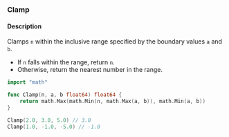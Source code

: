 ### Clamp

#### Description

Clamps `n` within the inclusive range specified by the boundary values `a` and `b`.

- If `n` falls within the range, return `n`.
- Otherwise, return the nearest number in the range.

```go
import "math"

func Clamp(n, a, b float64) float64 {
	return math.Max(math.Min(n, math.Max(a, b)), math.Min(a, b))
}
```

```go
Clamp(2.0, 3.0, 5.0) // 3.0
Clamp(1.0, -1.0, -5.0) // -1.0

```
